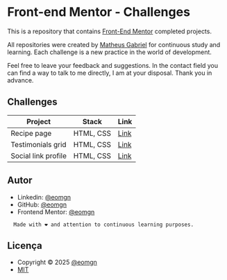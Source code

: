 # Front-end Mentor - Challenges

This is a repository that contains [Front-End Mentor](https://www.frontendmentor.io/) completed projects.

All repositories were created by [Matheus Gabriel](https://www.linkedin.com/in/eomgn/) for continuous study and learning. Each challenge is a new practice in the world of development.

Feel free to leave your feedback and suggestions. In the contact field you can find a way to talk to me directly, I am at your disposal. Thank you in advance.

## Challenges

| Project             | Stack     | Link                                                                                                |
| ------------------- | --------- | --------------------------------------------------------------------------------------------------- |
| Recipe page         | HTML, CSS | [Link](https://github.com/eomgn/frontendmentor-challenges/tree/main/recipe-page-main)               |
| Testimonials grid   | HTML, CSS | [Link](https://github.com/eomgn/frontendmentor-challenges/tree/main/testimonials-grid-section-main) |
| Social link profile | HTML, CSS | [Link](https://github.com/eomgn/frontendmentor-challenges/tree/main/social-links-profile-main)      |

## Autor

- Linkedin: [@eomgn](https://www.linkedin.com/in/eomgn/)
- GitHub: [@eomgn](https://github.com/eomgn)
- Frontend Mentor: [@eomgn](https://www.frontendmentor.io/profile/eomgn)

```readme
  Made with ❤️ and attention to continuous learning purposes.
```

## Licença

- Copyright © 2025 [@eomgn](https://github.com/eomgn)
- [MIT](../LICENSE)
